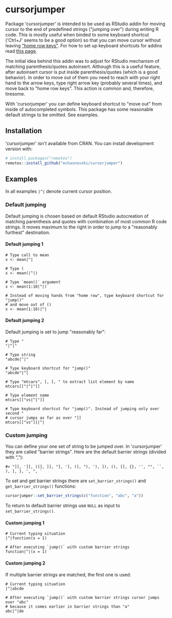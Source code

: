 
<!-- README.md is generated from README.Rmd. Please edit that file -->
cursorjumper
============

Package 'cursorjumper' is intended to be used as RStudio addin for moving cursor to the end of predefined strings ("jumping over") during writing R code. This is mostly useful when binded to some keyboard shortcut ('Ctrl+J' seems to be a good option) so that you can move cursor without leaving ["home row keys"](https://en.wikipedia.org/wiki/Touch_typing#Home_row). For how to set up keyboard shortcuts for addins read [this page](https://rstudio.github.io/rstudioaddins/#keyboard-shorcuts).

The initial idea behind this addin was to adjust for RStudio mechanism of matching parenthesis/quotes autoinsert. Although this is a useful feature, after autoinsert cursor is put inside parenthesis/quotes (which is a good behavior). In order to move out of them you need to reach with your right hand to the arrow keys, type right arrow key (probably several times), and move back to "home row keys". This action is common and, therefore, tiresome.

With 'cursorjumper' you can define keyboard shortcut to "move out" from inside of autocompleted symbols. This package has some reasonable default strings to be omitted. See examples.

Installation
------------

'cursorjumper' isn't available from CRAN. You can install development version with:

``` r
# install.packages("remotes")
remotes::install_github("echasnovski/cursorjumper")
```

Examples
--------

In all examples `|^|` denote current cursor position.

### Default jumping

Default jumping is chosen based on default RStudio autocreation of matching parenthesis and quotes with combination of most common R code strings. It moves maximum to the right in order to jump to a "reasonably furthest" destination.

#### Default jumping 1

``` default-jumping-1
# Type call to mean
x <- mean|^|

# Type (
x <- mean(|^|)

# Type `mean()` argument
x <- mean(1:10|^|)

# Instead of moving hands from "home row", type keyboard shortcut for "jump()"
# and move out of ()
x <- mean(1:10)|^|
```

#### Default jumping 2

Default jumping is set to jump "reasonably far":

``` default-jumping-2-1
# Type "
"|^|"

# Type string
"abcde|^|"

# Type keyboard shortcut for "jump()"
"abcde"|^|
```

``` default-jumping-2-2
# Type "mtcars", [, [, " to extract list element by name
mtcars[["|^|"]]

# Type element name
mtcars[["vs|^|"]]

# Type keyboard shortcut for "jump()". Instead of jumping only over second "
# cursor jumps as far as over "]]
mtcars[["vs"]]|^|
```

### Custom jumping

You can define your one set of string to be jumped over. In 'cursorjumper' they are called "barrier strings". Here are the default barrier strings (divided with ","):

    #> "]], ']], )]], ]], "], '], )], "), '), ]), (), [], {}, '', "", ``, ), ], }, ', ", `

To set and get barrier strings there are `set_barrier_strings()` and `get_barrier_strings()` functions:

``` r
cursorjumper::set_barrier_strings(c("function", "abc", "a"))
```

To return to default barrier strings use `NULL` as input to `set_barrier_strings()`.

#### Custom jumping 1

``` custom-jumping-1
# Current typing situation
|^|function(x = 1)

# After executing `jump()` with custom barrier strings
function|^|(x = 1)
```

#### Custom jumping 2

If multiple barrier strings are matched, the first one is used:

``` custom-jumping-2
# Current typing situation
|^|abcde

# After executing `jump()` with custom barrier strings cursor jumps over "abc"
# because it comes earlier in barrier strings than "a"
abc|^|de
```
